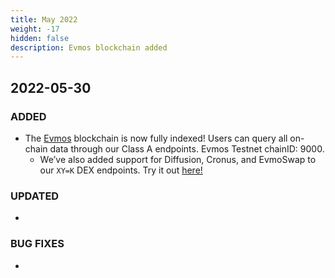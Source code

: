 ```yaml
---
title: May 2022
weight: -17
hidden: false
description: Evmos blockchain added
---
```

 
## 2022-05-30

### ADDED
- The [Evmos](https://www.covalenthq.com/docs/networks/evmos/) blockchain is now fully indexed! Users can query all on-chain data through our Class A endpoints. Evmos Testnet chainID: 9000.
	- We’ve also added support for Diffusion, Cronus, and EvmoSwap to our `XY=K` DEX endpoints. Try it out [here!](https://www.covalenthq.com/docs/api/#/0/0/USD/1)

### UPDATED
- 

### BUG FIXES
-
